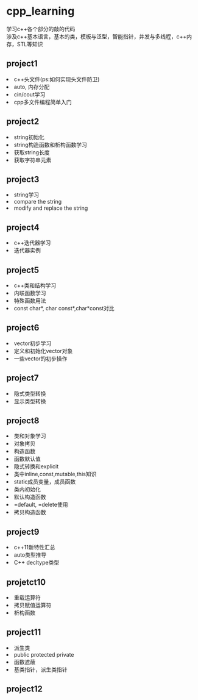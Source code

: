 # cpp_learning  
学习c++各个部分的敲的代码   
涉及c++基本语言，基本的类，模板与泛型，智能指针，并发与多线程，c++内存，STL等知识  

##  project1  
<li>c++头文件(ps:如何实现头文件防卫) </li>
<li>auto, 内存分配</li>
<li> cin/cout学习</li>
<li>cpp多文件编程简单入门 </li>   

##  project2  
<li>string初始化</li>
<li> string构造函数和析构函数学习</li>
<li> 获取string长度</li>
<li>获取字符串元素</li>

##  project3  
<li>  string学习 </li>
<li>  compare the string </li>
<li>  modify and replace the string</li>

##  project4  
<li>  c++迭代器学习</li>
<li>迭代器实例</li>    

##  project5     
<li>c++类和结构学习</li> 
<li>内联函数学习</li>
<li>特殊函数用法</li>
<li>const char*, char const*,char*const对比</li>    

##  project6  
<li>vector初步学习</li>
<li>定义和初始化vector对象</li>
<li>一些vector的初步操作</li>

##  project7
<li>隐式类型转换</li>
<li>显示类型转换</li>


## project8
<li>类和对象学习</li>
<li>对象拷贝</li>
<li>构造函数</li>
<li>函数默认值</li>
<li>隐式转换和explicit</li>
<li>类中inline,const,mutable,this知识</li>
<li>static成员变量，成员函数</li>
<li>类内初始化</li>
<li>默认构造函数</li>
<li>=default, =delete使用</li>
<li>拷贝构造函数</li>

## project9
<li>c++11新特性汇总</li>
<li>auto类型推导</li>
<li>C++ decltype类型</li>

## projetct10
<li>重载运算符</li>
<li>拷贝赋值运算符</li>
<li>析构函数</li>

## project11
<li>派生类</li>
<li>public protected private</li>
<li>函数遮蔽</li>
<li>基类指针，派生类指针</li>

## project12

















